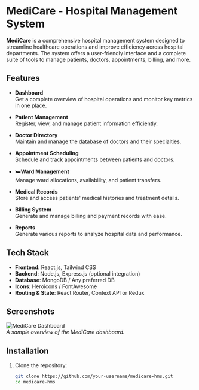 # MediCare - Hospital Management System

**MediCare** is a comprehensive hospital management system designed to streamline healthcare operations and improve efficiency across hospital departments. The system offers a user-friendly interface and a complete suite of tools to manage patients, doctors, appointments, billing, and more.

##  Features

- **Dashboard**  
  Get a complete overview of hospital operations and monitor key metrics in one place.

-  **Patient Management**  
  Register, view, and manage patient information efficiently.

-  **Doctor Directory**  
  Maintain and manage the database of doctors and their specialties.

-  **Appointment Scheduling**  
  Schedule and track appointments between patients and doctors.

- 🛏**Ward Management**  
  Manage ward allocations, availability, and patient transfers.

-  **Medical Records**  
  Store and access patients' medical histories and treatment details.

-  **Billing System**  
  Generate and manage billing and payment records with ease.

- **Reports**  
  Generate various reports to analyze hospital data and performance.

## Tech Stack

- **Frontend**: React.js, Tailwind CSS
- **Backend**: Node.js, Express.js (optional integration)
- **Database**: MongoDB / Any preferred DB
- **Icons**: Heroicons / FontAwesome
- **Routing & State**: React Router, Context API or Redux

##  Screenshots

![MediCare Dashboard](./assets/dashboard-screenshot.png)  
*A sample overview of the MediCare dashboard.*

##  Installation

1. Clone the repository:
   ```bash
   git clone https://github.com/your-username/medicare-hms.git
   cd medicare-hms
